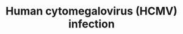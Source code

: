 ---
annotations:
- type: Pathway Ontology
  value: Herpes simplex virus infection pathway
authors:
- ReactomeTeam
- DeSl
- Eweitz
description: 'Herpesviruses have a unique four-layered structure: a core containing
  the large, double-stranded DNA genome is enclosed by an icosapentahedral capsid
  which is composed of capsomers. The capsid is surrounded by an amorphous protein
  coat called the tegument. It is encased in a glycoprotein-bearing lipid bilayer
  envelope.<br>  Herpesviruses are divided into three groups: alpha-herpesviruses,
  beta-herpesviruses, and gamma-herpesviruses. The beta herpesviruses have a restricted
  host range. Their reproductive life cycle is long (days), with infection progressing
  slowly in cell culture systems. These viruses cause their host cells to enlarge,
  as exemplified by a human cytomegalovirus (HCMV) infection. These viruses can establish
  latent infection in secretory glands, cells of the reticuloendothelial system, and
  the kidneys.<br>  Human Cytomegalovirus, or HCMV, is a common virus that infects
  people of all ages. In the United States, nearly one in three children are already
  infected with HCMV by age 5 years. Over half of adults by age 40 have been infected
  with HCMV. Once HCMV is in a personâ€™s body, it stays there for life and can reactivate.<br>  Cytomegalovirus
  causes three clinical syndromes:<br>  (1) Congenital cytomegalovirus infection (when
  symptomatic) causes hepatosplenomegaly, retinitis, rash, and central nervous system
  involvement.<br>  (2) In about 10 per cent of older children and adults, primary
  cytomegalovirus infection causes a mononucleosis syndrome with fever, malaise, atypical
  lymphocytosis, and pharyngitis.<br>  (3) Immunocompromised hosts (transplant recipients
  and human immunodeficiency virus [HIV]-infected individuals) may develop life-threatening
  disseminated disease involving the lungs, gastrointestinal tract, liver, retina,
  and central nervous system.<br>  Experimentally HCMV can be propagated in multiple
  cell lines. When propagated in human fibroblasts, HCMV clinical isolates acquire
  mutations in a manner that suggests a process of adaptation. Two strains of HCMV
  AD169 (grown from cultures of adenoid tissue taken from a 7-year-old girl) and Towne
  (developed as an attenuated vaccine by passaging 125 times in vitro) were initially
  used as the primary clinical strains. As only 26 % of HCMV canonical genes (45/171)
  are essential for viral replication in vitro it became important that a model strain
  be developed.<br>  The Merlin BAC was derived for this use. Produced using a bacterial
  artificial chromosome (BAC) cloning system (to avoid adaptation/degradation of the
  genome with each passage) the Merlin strain contains a complete HCMV genome that
  is thought to accurately to represent the original clinical agent from which it
  was derived. It is also a reproducible source of clonal virus (via transfection)
  and is capable of reconstituting phenotypically wild-type virus.<br><br>The lifecycle
  represented here uses the Merlin strain where possible.Infectious Human Cytomegalovirus
  (HCMV) particles enter the cell through interaction with cellular receptors. Once
  in the cytoplasm capsid and tegument proteins are delivered to the cytosol. The
  capsid travels to the nucleus, where the genome is delivered and circularized. Tegument
  proteins regulate host cell responses and initiate the expression of viral I immediate
  early genes. This is followed by delayed early genes, which initiate viral genome
  replication, then late genes. Late gene expression initiates capsid assembly in
  the nucleus, followed by nuclear egress to the cytosol. Capsids associate with tegument
  proteins in the cytosol and are trafficked to the viral assembly complex that contains
  components from the endoplasmic reticulum, Golgi apparatus, and endosomal machinery.
  The capsids acquire additional tegument proteins and a viral envelope by budding
  into intracellular vesicles. These vesicles fuse with the plasma membrane to release
  enveloped infectious particles along with non-infectious dense bodies.  View original
  pathway at [http://www.reactome.org/PathwayBrowser/#DIAGRAM=9609646 Reactome].'
last-edited: 2021-05-22
organisms:
- Homo sapiens
redirect_from:
- /index.php/Pathway:WP5014
- /instance/WP5014
schema-jsonld:
- '@context': https://schema.org/
  '@id': https://wikipathways.github.io/pathways/WP5014.html
  '@type': Dataset
  creator:
    '@type': Organization
    name: WikiPathways
  description: 'Herpesviruses have a unique four-layered structure: a core containing
    the large, double-stranded DNA genome is enclosed by an icosapentahedral capsid
    which is composed of capsomers. The capsid is surrounded by an amorphous protein
    coat called the tegument. It is encased in a glycoprotein-bearing lipid bilayer
    envelope.<br>  Herpesviruses are divided into three groups: alpha-herpesviruses,
    beta-herpesviruses, and gamma-herpesviruses. The beta herpesviruses have a restricted
    host range. Their reproductive life cycle is long (days), with infection progressing
    slowly in cell culture systems. These viruses cause their host cells to enlarge,
    as exemplified by a human cytomegalovirus (HCMV) infection. These viruses can
    establish latent infection in secretory glands, cells of the reticuloendothelial
    system, and the kidneys.<br>  Human Cytomegalovirus, or HCMV, is a common virus
    that infects people of all ages. In the United States, nearly one in three children
    are already infected with HCMV by age 5 years. Over half of adults by age 40 have
    been infected with HCMV. Once HCMV is in a personâ€™s body, it stays there for
    life and can reactivate.<br>  Cytomegalovirus causes three clinical syndromes:<br>  (1)
    Congenital cytomegalovirus infection (when symptomatic) causes hepatosplenomegaly,
    retinitis, rash, and central nervous system involvement.<br>  (2) In about 10
    per cent of older children and adults, primary cytomegalovirus infection causes
    a mononucleosis syndrome with fever, malaise, atypical lymphocytosis, and pharyngitis.<br>  (3)
    Immunocompromised hosts (transplant recipients and human immunodeficiency virus
    [HIV]-infected individuals) may develop life-threatening disseminated disease
    involving the lungs, gastrointestinal tract, liver, retina, and central nervous
    system.<br>  Experimentally HCMV can be propagated in multiple cell lines. When
    propagated in human fibroblasts, HCMV clinical isolates acquire mutations in a
    manner that suggests a process of adaptation. Two strains of HCMV AD169 (grown
    from cultures of adenoid tissue taken from a 7-year-old girl) and Towne (developed
    as an attenuated vaccine by passaging 125 times in vitro) were initially used
    as the primary clinical strains. As only 26 % of HCMV canonical genes (45/171)
    are essential for viral replication in vitro it became important that a model
    strain be developed.<br>  The Merlin BAC was derived for this use. Produced using
    a bacterial artificial chromosome (BAC) cloning system (to avoid adaptation/degradation
    of the genome with each passage) the Merlin strain contains a complete HCMV genome
    that is thought to accurately to represent the original clinical agent from which
    it was derived. It is also a reproducible source of clonal virus (via transfection)
    and is capable of reconstituting phenotypically wild-type virus.<br><br>The lifecycle
    represented here uses the Merlin strain where possible.Infectious Human Cytomegalovirus
    (HCMV) particles enter the cell through interaction with cellular receptors. Once
    in the cytoplasm capsid and tegument proteins are delivered to the cytosol. The
    capsid travels to the nucleus, where the genome is delivered and circularized.
    Tegument proteins regulate host cell responses and initiate the expression of
    viral I immediate early genes. This is followed by delayed early genes, which
    initiate viral genome replication, then late genes. Late gene expression initiates
    capsid assembly in the nucleus, followed by nuclear egress to the cytosol. Capsids
    associate with tegument proteins in the cytosol and are trafficked to the viral
    assembly complex that contains components from the endoplasmic reticulum, Golgi
    apparatus, and endosomal machinery. The capsids acquire additional tegument proteins
    and a viral envelope by budding into intracellular vesicles. These vesicles fuse
    with the plasma membrane to release enveloped infectious particles along with
    non-infectious dense bodies.  View original pathway at [http://www.reactome.org/PathwayBrowser/#DIAGRAM=9609646
    Reactome].'
  keywords:
  - ''
  - 'RANBP2 '
  - DUT
  - 'NUPL2 '
  - 'Histone HIST1H2B '
  - CHMP1A
  - Bound to Entry
  - without pentameric
  - 'UL54 '
  - UL14
  - Enveloped HCMV
  - 'RAE1 '
  - UL123
  - UL78
  - 'NUP155 '
  - 'MVB12 '
  - UL34
  - Acetylated core
  - 'HIST3H2A '
  - 'PML '
  - 'gO '
  - UL9
  - UL32
  - 'NDC1 '
  - 'UL88 '
  - UL103
  - UL121
  - CBX1
  - Complex (NEC)
  - 'NUP93 '
  - US30
  - 'gB ectodomain '
  - Formation Complex
  - gB Homodimer
  - 'TRM3 '
  - 'NUP88 '
  - 'CHMP7 '
  - UL97
  - 'AcK(6,13,16,21)-histone HIST1H2B '
  - 'UL102 '
  - ELK1
  - UL22A
  - 'CHMP6 '
  - HSPG
  - HCMV Tegument
  - 'DYNLL1 '
  - HNRNPK
  - 'UL84 '
  - Synthesis
  - 'UL79 '
  - UL133
  - UL48
  - US34A
  - UL79
  - 'HIST1H4 '
  - 'CHMP3 '
  - UL24
  - US26
  - TRIM28
  - NEC2
  - (NPC)
  - UL11
  - 'SNF8 '
  - UL124
  - 'Human herpesvirus 5 Genome - Merlin Strain '
  - Nuclear Egress
  - 'RBBP7 '
  - 'SEH1L-1 '
  - TRM1
  - Strain
  - 'VPS4A '
  - UL131A
  - US3
  - HCMV Mature Virion
  - 'CEBPD '
  - CVC1
  - 'UL24 '
  - 'EED '
  - 'CHMP1A '
  - NEC1
  - 'NUP98-4 '
  - UL21A
  - 'AcK(5,15,19,24)-HIST2H3A '
  - US8
  - 'gL '
  - 'UL95 '
  - 'RIR1 '
  - 'UL97 '
  - Pore Complex
  - UL144
  - 'HIST2H2BF '
  - 'NUP153 '
  - 'CHMP2A '
  - Daxx:PML
  - HCMV B Capsid
  - 'DYNC1H1 '
  - HCMV Tegumented
  - UL83
  - 'NUP107 '
  - 'POM121C '
  - 'HIST3H2BB '
  - 'Microtubule protofilament '
  - US9
  - 'NUP37 '
  - UL98
  - Latent
  - US33A
  - UL119/UL118
  - 'gM '
  - UL52
  - Active HCMV Genome
  - 'AcK(5,15,19,24)-HIST1H3A '
  - 'UL23 '
  - pAP
  - 'TRX2 '
  - UL104
  - US24
  - CREB1
  - Nuclear Pore Complex
  - US28
  - 'EGFR '
  - Microtubule
  - UL13
  - 'Ins(1,4,5,6)P4 '
  - 'AcK(6,13,16,21)-HIST2H2BF '
  - 'UL47 '
  - 'VPS37A '
  - 'UL112/UL113 '
  - RL9A
  - UL122
  - VPS4A
  - UL29
  - Genome Complex
  - 'CHMP4B '
  - HCMV Vesicle
  - UL47:UL48
  - 'NUP85 '
  - UL54
  - 'DYNC1LI2 '
  - 'UL43 '
  - 'TRS1 '
  - 'ITGB1 '
  - HDAC3-containing
  - 'UL38 '
  - Genome:Terminase
  - UL96
  - US19
  - 'UL25 '
  - gM:gN
  - UL146
  - US32
  - 'UL71 '
  - 'TSG101 '
  - UL88
  - HCMV Pre-release
  - Pentameric Complex
  - 'NUP43 '
  - 'UL76 '
  - UL148
  - 'HNRNPK '
  - 'UBAP1 '
  - UL76
  - IRS1
  - US23
  - 'UL48 '
  - CVC2
  - UL27
  - RL10
  - Nucleocapsid:NEC2
  - UL2
  - 'UL26 '
  - 'NUP210 '
  - US22
  - Virion Bound to
  - 'AcK17-HIST1H4 '
  - UL23
  - Ac-CoA
  - UL38
  - 'CHMP4C '
  - 'UL99 '
  - Capsid:Dynein:Microtubule
  - US27
  - 'UL131A '
  - UL4
  - 'UL44 '
  - 'NUP214 '
  - HELI
  - Virion
  - 'UL130 '
  - RL11
  - 'NUP62 '
  - 'CVC2 '
  - Heterotrimeric
  - 'pBR '
  - 'gH '
  - 'gN '
  - US12
  - US10
  - UL147
  - 'UL36 '
  - 'UL94 '
  - 'NUP188 '
  - Core histone octamer
  - 'UL87 '
  - 'AcK6-HIST1H4 '
  - Transcriptionally
  - 'NUP35 '
  - UL31
  - 'HIST1H3A '
  - 'SUZ12 '
  - US20
  - HCMV B
  - 'SEC13 '
  - 'NCOR1 '
  - 'VPS37B '
  - 'CHMP2B '
  - 'pAP '
  - CVC1:CVC2
  - UL138
  - 'RBBP4 '
  - 'DYNC1I2 '
  - 'TRM2 '
  - UL37
  - histone octamer
  - 'UL104 '
  - gH:gL:gO (gCIII)
  - 'HIST2H2BE '
  - Initiation Complex
  - 'VPS28 '
  - 'MCP '
  - Dynein complex
  - UL41A
  - MCP:pPR-AP:pAP
  - 'HDAC3 '
  - CoA-SH
  - US17
  - UL114
  - Virion without
  - 'AcK9-HIST1H4 '
  - HCMV C
  - UL43
  - NFKB1(1-433)
  - US14
  - 'DAXX '
  - DBP
  - Late Gene Specific
  - 'CHMP4A '
  - US16
  - UL25
  - 'VPS25 '
  - 'NCOR2 '
  - SCP
  - 'TRX1 '
  - 'AcK-histone HIST1H2A '
  - TRS1
  - 'VPS37D '
  - UL35
  - UL5
  - UL147A
  - 'TBL1XR1 '
  - 'NUP160 '
  - 'POM121 '
  - HCMV Replisome
  - 'NUP98-3 '
  - complex
  - UL95
  - Terminase Complex
  - PRC2 (EZH2) Core
  - pBR
  - 'HIST2H3A '
  - Complex
  - Receptors
  - Entry Mediator
  - 'UL103 '
  - US13
  - UL17
  - Mediator
  - UL99
  - RL8A
  - Genome - Merlin
  - 'AcK(6,13,16,21)-HIST2H2BE '
  - 'TPR '
  - US11
  - UL26
  - 'DYNC1I1 '
  - 'UL69 '
  - 'US23 '
  - 'EZH2 '
  - ppUL84:IE2-p86
  - 'Histone HIST1H2A '
  - 'VPS37C '
  - 'UL82 '
  - UL16
  - HCMV
  - HCMV C Nucleocapsid
  - 'NUP98-5 '
  - 'AAAS '
  - Proteins
  - HCMV B Nucleocapsid
  - US18
  - 'UL32 '
  - UL82
  - 'UL96 '
  - 'HELI '
  - US2
  - Genome
  - Tegmented
  - UL91
  - 'IRS1 '
  - 'TBL1X '
  - 'US22 '
  - HCMV Host Cell
  - UL94
  - 'NUP54 '
  - RIR1
  - 'TRM1 '
  - HCMV C Capsid
  - 'NEC1 '
  - 'UL83 '
  - 'NUP58-2 '
  - HCMV Genome DNA
  - 'UL122 '
  - 'CBX1 '
  - UL7
  - UL111A
  - ESCRT Regulator
  - 'UL52 '
  - UL15A
  - 'AcK-histone HIST2H2A '
  - 'CVC1 '
  - UL132
  - US34
  - gH:gL:UL128:UL130:UL131A
  - 'Histone HIST2H2A '
  - UL120
  - Repressed HCMV
  - 'SEH1L-2 '
  - 'gB transmembrane component '
  - 'GPS2 '
  - 'AcK(6,13,16,21)-HIST3H2BB '
  - UL112/UL113
  - 'SCP '
  - UL102
  - UL117
  - Human herpesvirus 5
  - RL1
  - TR2:TR1
  - UL69
  - pPR-AP:pAP
  - 'AcK-HIST3H2A '
  - UL36
  - 'UL70 '
  - 'NUP50 '
  - 'vRNA-1 '
  - 'NUP205 '
  - Replicating HCMV
  - 'DYNC1LI1 '
  - UL92
  - CEBPD
  - 'DBP '
  - UL130
  - UL18
  - UL44
  - 'NUP58-1 '
  - MCP
  - 'NUP133 '
  - dNTP
  - UL84
  - Helicase-primase
  - 'NEC2 '
  - 'UL35 '
  - HCMV Capsid:Nuclear
  - 'VPS36 '
  - 'DYNLL2 '
  - UL71
  license: CC0
  name: Human cytomegalovirus (HCMV) infection
seo: CreativeWork
title: Human cytomegalovirus (HCMV) infection
wpid: WP5014
---